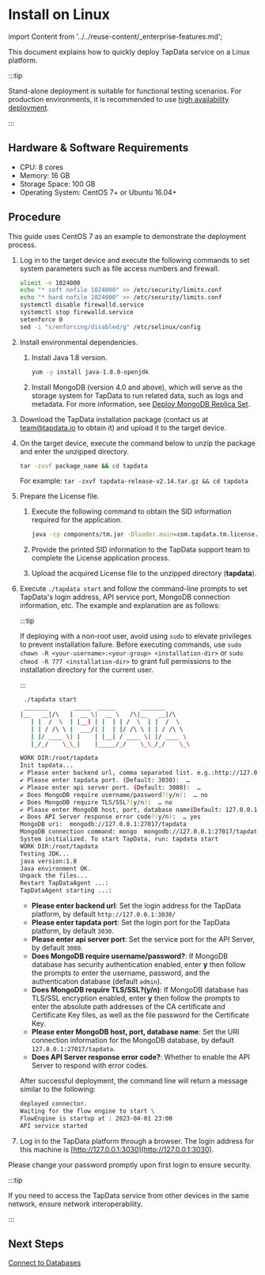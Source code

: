 # Install on Linux

import Content from '../../reuse-content/_enterprise-features.md';

<Content />

This document explains how to quickly deploy TapData service on a Linux platform.

:::tip

Stand-alone deployment is suitable for functional testing scenarios. For production environments, it is recommended to use [high availability deployment](../../administration/production-deploy/install-tapdata-ha.md).

:::

## Hardware & Software Requirements

* CPU: 8 cores
* Memory: 16 GB
* Storage Space: 100 GB
* Operating System: CentOS 7+ or Ubuntu 16.04+

## Procedure

This guide uses CentOS 7 as an example to demonstrate the deployment process.

1. Log in to the target device and execute the following commands to set system parameters such as file access numbers and firewall.

   ```bash
   ulimit -n 1024000
   echo "* soft nofile 1024000" >> /etc/security/limits.conf
   echo "* hard nofile 1024000" >> /etc/security/limits.conf
   systemctl disable firewalld.service
   systemctl stop firewalld.service
   setenforce 0
   sed -i "s/enforcing/disabled/g" /etc/selinux/config
   ```

2. Install environmental dependencies.

    1. Install Java 1.8 version.

       ```bash
       yum -y install java-1.8.0-openjdk
       ```

    2. Install MongoDB (version 4.0 and above), which will serve as the storage system for TapData to run related data, such as logs and metadata. For more information, see [Deploy MongoDB Replica Set](../../administration/production-deploy/install-replica-mongodb.md).

3. Download the TapData installation package (contact us at [team@tapdata.io](mailto:team@tapdata.io) to obtain it) and upload it to the target device.

4. On the target device, execute the command below to unzip the package and enter the unzipped directory.

   ```bash
   tar -zxvf package_name && cd tapdata
   ```

   For example: `tar -zxvf tapdata-release-v2.14.tar.gz && cd tapdata`

5. Prepare the License file.

    1. Execute the following command to obtain the SID information required for the application.

       ```bash
       java -cp components/tm.jar -Dloader.main=com.tapdata.tm.license.util.SidGenerator org.springframework.boot.loader.PropertiesLauncher
       ```

    2. Provide the printed SID information to the TapData support team to complete the License application process.

    3. Upload the acquired License file to the unzipped directory (**tapdata**).

6. Execute `./tapdata start` and follow the command-line prompts to set TapData's login address, API service port, MongoDB connection information, etc. The example and explanation are as follows:

   :::tip

   If deploying with a non-root user, avoid using `sudo` to elevate privileges to prevent installation failure. Before executing commands, use `sudo chown -R <your-username>:<your-group> <installation-dir>` or `sudo chmod -R 777 <installation-dir>` to grant full permissions to the installation directory for the current user.

   :::

   ```bash
    ./tapdata start
    _______       _____  _____       _______
   |__   __|/\   |  __ \|  __ \   /\|__   __|/\    
      | |  /  \  | |__) | |  | | /  \  | |  /  \   
      | | / /\ \ |  ___/| |  | |/ /\ \ | | / /\ \  
      | |/ ____ \| |    | |__| / ____ \| |/ ____ \ 
      |_/_/    \_\_|    |_____/_/    \_\_/_/    \_\ 
   
   WORK DIR:/root/tapdata
   Init tapdata...
   ✔ Please enter backend url, comma separated list. e.g.:http://127.0.0.1:3030/ (Default: http://127.0.0.1:3030/):  …
   ✔ Please enter tapdata port. (Default: 3030):  …
   ✔ Please enter api server port. (Default: 3080):  …
   ✔ Does MongoDB require username/password?(y/n):  … no
   ✔ Does MongoDB require TLS/SSL?(y/n):  … no
   ✔ Please enter MongoDB host, port, database name(Default: 127.0.0.1:27017/tapdata):  …
   ✔ Does API Server response error code?(y/n):  … yes
   MongoDB uri:  mongodb://127.0.0.1:27017/tapdata
   MongoDB connection command: mongo  mongodb://127.0.0.1:27017/tapdata
   System initialized. To start TapData, run: tapdata start
   WORK DIR:/root/tapdata
   Testing JDK...
   java version:1.8
   Java environment OK.
   Unpack the files...
   Restart TapDataAgent ...:
   TapDataAgent starting ...:
   ```

    * **Please enter backend url**: Set the login address for the TapData platform, by default `http://127.0.0.1:3030/`
    * **Please enter tapdata port**: Set the login port for the TapData platform, by default `3030`.
    * **Please enter api server port**: Set the service port for the API Server, by default `3080`.
    * **Does MongoDB require username/password?**: If MongoDB database has security authentication enabled, enter **y** then follow the prompts to enter the username, password, and the authentication database (default `admin`).
    * **Does MongoDB require TLS/SSL?(y/n)**: If MongoDB database has TLS/SSL encryption enabled, enter **y** then follow the prompts to enter the absolute path addresses of the CA certificate and Certificate Key files, as well as the file password for the Certificate Key.
    * **Please enter MongoDB host, port, database name**: Set the URI connection information for the MongoDB database, by default `127.0.0.1:27017/tapdata`.
    * **Does API Server response error code?**: Whether to enable the API Server to respond with error codes.

   After successful deployment, the command line will return a message similar to the following:

   ```bash
   deployed connector.
   Waiting for the flow engine to start \
   FlowEngine is startup at : 2023-04-01 23:00
   API service started
   ```

7. Log in to the TapData platform through a browser. The login address for this machine is [http://127.0.0.1:3030](http://127.0.0.1:3030).

Please change your password promptly upon first login to ensure security.

:::tip

If you need to access the TapData service from other devices in the same network, ensure network interoperability.

:::



## Next Steps

[Connect to Databases](../../quick-start/connect-database.md)